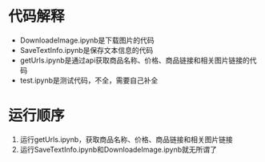 # 代码解释
- DownloadeImage.ipynb是下载图片的代码
- SaveTextInfo.ipynb是保存文本信息的代码
- getUrls.ipynb是通过api获取商品名称、价格、商品链接和相关图片链接的代码
- test.ipynb是测试代码，不全，需要自己补全

# 运行顺序
1. 运行getUrls.ipynb，获取商品名称、价格、商品链接和相关图片链接
2. 运行SaveTextInfo.ipynb和DownloadeImage.ipynb就无所谓了